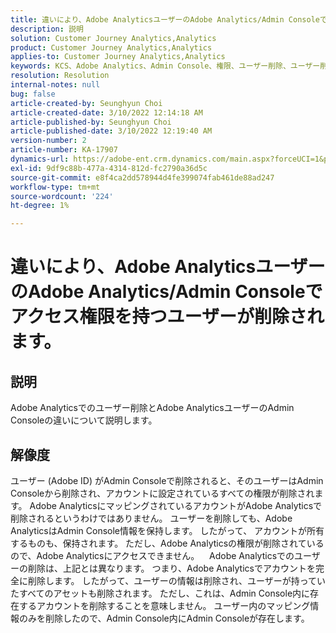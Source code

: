 ```yaml
---
title: 違いにより、Adobe AnalyticsユーザーのAdobe Analytics/Admin Consoleでアクセス権限を持つユーザーが削除されます。
description: 説明
solution: Customer Journey Analytics,Analytics
product: Customer Journey Analytics,Analytics
applies-to: Customer Journey Analytics,Analytics
keywords: KCS、Adobe Analytics、Admin Console、権限、ユーザー削除、ユーザー削除
resolution: Resolution
internal-notes: null
bug: false
article-created-by: Seunghyun Choi
article-created-date: 3/10/2022 12:14:18 AM
article-published-by: Seunghyun Choi
article-published-date: 3/10/2022 12:19:40 AM
version-number: 2
article-number: KA-17907
dynamics-url: https://adobe-ent.crm.dynamics.com/main.aspx?forceUCI=1&pagetype=entityrecord&etn=knowledgearticle&id=ac67bd03-07a0-ec11-b400-0022480b0a3e
exl-id: 9df9c88b-477a-4314-812d-fc2790a36d5c
source-git-commit: e8f4ca2dd578944d4fe399074fab461de88ad247
workflow-type: tm+mt
source-wordcount: '224'
ht-degree: 1%

---
```


# 違いにより、Adobe AnalyticsユーザーのAdobe Analytics/Admin Consoleでアクセス権限を持つユーザーが削除されます。

## 説明


Adobe Analyticsでのユーザー削除とAdobe AnalyticsユーザーのAdmin Consoleの違いについて説明します。


## 解像度


ユーザー (Adobe ID) がAdmin Consoleで削除されると、そのユーザーはAdmin Consoleから削除され、アカウントに設定されているすべての権限が削除されます。
Adobe AnalyticsにマッピングされているアカウントがAdobe Analyticsで削除されるというわけではありません。 ユーザーを削除しても、Adobe AnalyticsはAdmin Console情報を保持します。
したがって、 アカウントが所有するものも、保持されます。
ただし、Adobe Analyticsの権限が削除されているので、Adobe Analyticsにアクセスできません。
  
Adobe Analyticsでのユーザーの削除は、上記とは異なります。 つまり、Adobe Analyticsでアカウントを完全に削除します。
したがって、ユーザーの情報は削除され、ユーザーが持っていたすべてのアセットも削除されます。
ただし、これは、Admin Console内に存在するアカウントを削除することを意味しません。 ユーザー内のマッピング情報のみを削除したので、Admin Console内にAdmin Consoleが存在します。
